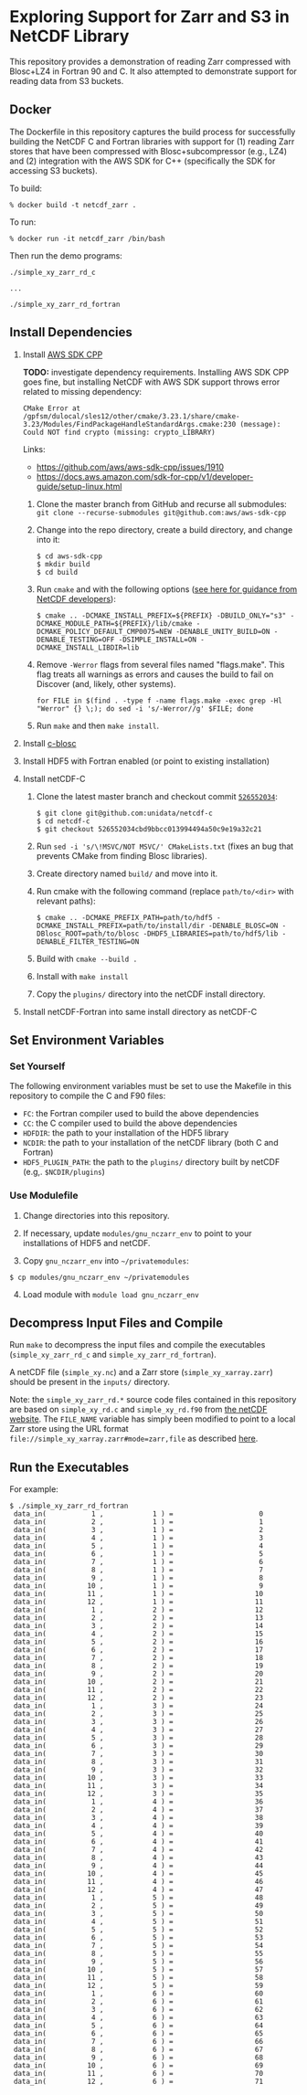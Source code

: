 # Exploring Support for Zarr and S3 in NetCDF Library

This repository provides a demonstration of reading Zarr compressed with Blosc+LZ4 in Fortran 90 and C. It also attempted to demonstrate support for reading data from S3 buckets.

## Docker

The Dockerfile in this repository captures the build process for successfully building the NetCDF C and Fortran libraries with support for (1) reading Zarr stores that have been compressed with Blosc+subcompressor (e.g., LZ4) and (2) integration with the AWS SDK for C++ (specifically the SDK for accessing S3 buckets).

To build:

```
% docker build -t netcdf_zarr .
```

To run:

```
% docker run -it netcdf_zarr /bin/bash
```

Then run the demo programs:

```
./simple_xy_zarr_rd_c

...

./simple_xy_zarr_rd_fortran
```

## Install Dependencies

1. Install [AWS SDK CPP](https://github.com/aws/aws-sdk-cpp)

    **TODO:** investigate dependency requirements. Installing AWS SDK CPP goes fine, but installing NetCDF with AWS SDK support throws error related to missing dependency:
    
    ```
    CMake Error at /gpfsm/dulocal/sles12/other/cmake/3.23.1/share/cmake-3.23/Modules/FindPackageHandleStandardArgs.cmake:230 (message):
    Could NOT find crypto (missing: crypto_LIBRARY)
    ```
    
    Links:
    
    * https://github.com/aws/aws-sdk-cpp/issues/1910
    * https://docs.aws.amazon.com/sdk-for-cpp/v1/developer-guide/setup-linux.html
   
   1. Clone the master branch from GitHub and recurse all submodules:
      `git clone --recurse-submodules git@github.com:aws/aws-sdk-cpp`
      
   2. Change into the repo directory, create a build directory, and change into it:
       
       ```
       $ cd aws-sdk-cpp
       $ mkdir build
       $ cd build
       ```
      
   3. Run `cmake` and with the following options ([see here for guidance from NetCDF developers](https://github.com/Unidata/netcdf-c/blob/main/docs/nczarr.md#nix-build)):
   
       ```
       $ cmake .. -DCMAKE_INSTALL_PREFIX=${PREFIX} -DBUILD_ONLY="s3" -DCMAKE_MODULE_PATH=${PREFIX}/lib/cmake -DCMAKE_POLICY_DEFAULT_CMP0075=NEW -DENABLE_UNITY_BUILD=ON -DENABLE_TESTING=OFF -DSIMPLE_INSTALL=ON -DCMAKE_INSTALL_LIBDIR=lib
       ```
       
   4. Remove `-Werror` flags from several files named "flags.make". This flag treats all warnings as errors and causes the build to fail on Discover (and, likely, other systems).
   
       ```
       for FILE in $(find . -type f -name flags.make -exec grep -Hl "Werror" {} \;); do sed -i 's/-Werror//g' $FILE; done
       ```
   
   5. Run `make` and then `make install`.
   
2. Install [c-blosc](https://github.com/Blosc/c-blosc)
3. Install HDF5 with Fortran enabled (or point to existing installation)
4. Install netCDF-C
    1. Clone the latest master branch and checkout commit [`526552034`](https://github.com/Unidata/netcdf-c/commit/526552034cbd9bbcc013994494a50c9e19a32c21):
        
        ```
        $ git clone git@github.com:unidata/netcdf-c
        $ cd netcdf-c
        $ git checkout 526552034cbd9bbcc013994494a50c9e19a32c21
        ```
     2. Run `sed -i 's/\!MSVC/NOT MSVC/' CMakeLists.txt` (fixes an bug that prevents CMake from finding Blosc libraries).
     3. Create directory named `build/` and move into it.
     4. Run cmake with the following command (replace `path/to/<dir>` with relevant paths):
        
        ```
        $ cmake .. -DCMAKE_PREFIX_PATH=path/to/hdf5 -DCMAKE_INSTALL_PREFIX=path/to/install/dir -DENABLE_BLOSC=ON -DBlosc_ROOT=path/to/blosc -DHDF5_LIBRARIES=path/to/hdf5/lib -DENABLE_FILTER_TESTING=ON
        ```

     5. Build with `cmake --build .`
     6. Install with `make install`
     7. Copy the `plugins/` directory into the netCDF install directory.

5. Install netCDF-Fortran into same install directory as netCDF-C

## Set Environment Variables

### Set Yourself

The following environment variables must be set to use the Makefile in this repository to compile the C and F90 files:

* `FC`: the Fortran compiler used to build the above dependencies
* `CC`: the C compiler used to build the above dependencies
* `HDFDIR`: the path to your installation of the HDF5 library
* `NCDIR`: the path to your installation of the netCDF library (both C and Fortran)
* `HDF5_PLUGIN_PATH`: the path to the `plugins/` directory built by netCDF (e.g,. `$NCDIR/plugins`)

### Use Modulefile

1. Change directories into this repository.

2. If necessary, update `modules/gnu_nczarr_env` to point to your installations of HDF5 and netCDF.

3. Copy `gnu_nczarr_env` into `~/privatemodules`:

```
$ cp modules/gnu_nczarr_env ~/privatemodules
```

4. Load module with `module load gnu_nczarr_env`

## Decompress Input Files and Compile 

Run `make` to decompress the input files and compile the executables (`simple_xy_zarr_rd_c` and `simple_xy_zarr_rd_fortran`).

A netCDF file (`simple_xy.nc`) and a Zarr store (`simple_xy_xarray.zarr`) should be present in the `inputs/` directory.

Note: the `simple_xy_zarr_rd.*` source code files contained in this repository are based on `simple_xy_rd.c` and `simple_xy_rd.f90` from [the netCDF website](https://www.unidata.ucar.edu/software/netcdf/examples/programs/). The `FILE_NAME` variable has simply been modified to point to a local Zarr store using the URL format `file://simple_xy_xarray.zarr#mode=zarr,file` as described [here](https://www.unidata.ucar.edu/blogs/developer/en/entry/overview-of-zarr-support-in).

## Run the Executables

For example:

```
$ ./simple_xy_zarr_rd_fortran
 data_in(           1 ,            1 ) =                     0
 data_in(           2 ,            1 ) =                     1
 data_in(           3 ,            1 ) =                     2
 data_in(           4 ,            1 ) =                     3
 data_in(           5 ,            1 ) =                     4
 data_in(           6 ,            1 ) =                     5
 data_in(           7 ,            1 ) =                     6
 data_in(           8 ,            1 ) =                     7
 data_in(           9 ,            1 ) =                     8
 data_in(          10 ,            1 ) =                     9
 data_in(          11 ,            1 ) =                    10
 data_in(          12 ,            1 ) =                    11
 data_in(           1 ,            2 ) =                    12
 data_in(           2 ,            2 ) =                    13
 data_in(           3 ,            2 ) =                    14
 data_in(           4 ,            2 ) =                    15
 data_in(           5 ,            2 ) =                    16
 data_in(           6 ,            2 ) =                    17
 data_in(           7 ,            2 ) =                    18
 data_in(           8 ,            2 ) =                    19
 data_in(           9 ,            2 ) =                    20
 data_in(          10 ,            2 ) =                    21
 data_in(          11 ,            2 ) =                    22
 data_in(          12 ,            2 ) =                    23
 data_in(           1 ,            3 ) =                    24
 data_in(           2 ,            3 ) =                    25
 data_in(           3 ,            3 ) =                    26
 data_in(           4 ,            3 ) =                    27
 data_in(           5 ,            3 ) =                    28
 data_in(           6 ,            3 ) =                    29
 data_in(           7 ,            3 ) =                    30
 data_in(           8 ,            3 ) =                    31
 data_in(           9 ,            3 ) =                    32
 data_in(          10 ,            3 ) =                    33
 data_in(          11 ,            3 ) =                    34
 data_in(          12 ,            3 ) =                    35
 data_in(           1 ,            4 ) =                    36
 data_in(           2 ,            4 ) =                    37
 data_in(           3 ,            4 ) =                    38
 data_in(           4 ,            4 ) =                    39
 data_in(           5 ,            4 ) =                    40
 data_in(           6 ,            4 ) =                    41
 data_in(           7 ,            4 ) =                    42
 data_in(           8 ,            4 ) =                    43
 data_in(           9 ,            4 ) =                    44
 data_in(          10 ,            4 ) =                    45
 data_in(          11 ,            4 ) =                    46
 data_in(          12 ,            4 ) =                    47
 data_in(           1 ,            5 ) =                    48
 data_in(           2 ,            5 ) =                    49
 data_in(           3 ,            5 ) =                    50
 data_in(           4 ,            5 ) =                    51
 data_in(           5 ,            5 ) =                    52
 data_in(           6 ,            5 ) =                    53
 data_in(           7 ,            5 ) =                    54
 data_in(           8 ,            5 ) =                    55
 data_in(           9 ,            5 ) =                    56
 data_in(          10 ,            5 ) =                    57
 data_in(          11 ,            5 ) =                    58
 data_in(          12 ,            5 ) =                    59
 data_in(           1 ,            6 ) =                    60
 data_in(           2 ,            6 ) =                    61
 data_in(           3 ,            6 ) =                    62
 data_in(           4 ,            6 ) =                    63
 data_in(           5 ,            6 ) =                    64
 data_in(           6 ,            6 ) =                    65
 data_in(           7 ,            6 ) =                    66
 data_in(           8 ,            6 ) =                    67
 data_in(           9 ,            6 ) =                    68
 data_in(          10 ,            6 ) =                    69
 data_in(          11 ,            6 ) =                    70
 data_in(          12 ,            6 ) =                    71
 ```
